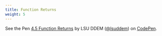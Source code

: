 ```yaml
---
title: Function Returns
weight: 5
---
```


<p data-height="600" data-theme-id="33744" data-slug-hash="b7f2de1e1a313648bd1b918c78e9388a" data-default-tab="js" data-user="lsuddem" data-embed-version="2" data-pen-title="4.5 Function Returns" data-editable="true" class="codepen">See the Pen <a href="https://codepen.io/lsuddem/pen/b7f2de1e1a313648bd1b918c78e9388a/">4.5 Function Returns</a> by LSU DDEM (<a href="https://codepen.io/lsuddem">@lsuddem</a>) on <a href="https://codepen.io">CodePen</a>.</p>
<script async src="https://static.codepen.io/assets/embed/ei.js"></script>